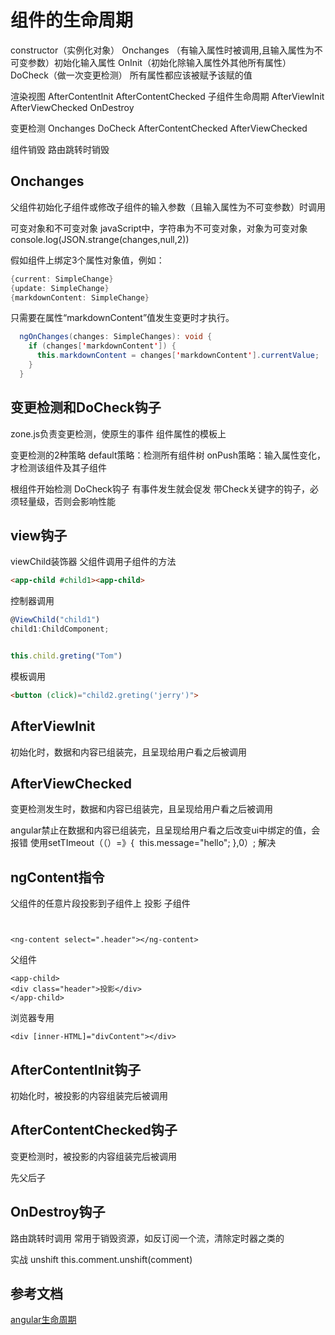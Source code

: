 # 组件的生命周期
constructor（实例化对象）
Onchanges （有输入属性时被调用,且输入属性为不可变参数）初始化输入属性
OnInit（初始化除输入属性外其他所有属性）
DoCheck（做一次变更检测）
所有属性都应该被赋予该赋的值

渲染视图
AfterContentInit
AfterContentChecked
子组件生命周期
AfterViewInit
AfterViewChecked
OnDestroy

变更检测
Onchanges 
DoCheck
AfterContentChecked
AfterViewChecked

组件销毁
路由跳转时销毁

## Onchanges
父组件初始化子组件或修改子组件的输入参数（且输入属性为不可变参数）时调用

可变对象和不可变对象
javaScript中，字符串为不可变对象，对象为可变对象
console.log(JSON.strange(changes,null,2))

假如组件上绑定3个属性对象值，例如：

```java
{current: SimpleChange}
{update: SimpleChange}
{markdownContent: SimpleChange}
```

只需要在属性“markdownContent”值发生变更时才执行。

```java
  ngOnChanges(changes: SimpleChanges): void {
    if (changes['markdownContent']) {
      this.markdownContent = changes['markdownContent'].currentValue;
    }
  }
```



## 变更检测和DoCheck钩子
zone.js负责变更检测，使原生的事件
组件属性的模板上

变更检测的2种策略
default策略：检测所有组件树
onPush策略：输入属性变化，才检测该组件及其子组件

根组件开始检测
DoCheck钩子
有事件发生就会促发
带Check关键字的钩子，必须轻量级，否则会影响性能


## view钩子

viewChild装饰器
父组件调用子组件的方法
```html
<app-child #child1><app-child>
```
控制器调用
```ts
@ViewChild("child1")
child1:ChildComponent;


this.child.greting("Tom")
```

模板调用
```html
<button (click)="child2.greting('jerry')">
```


## AfterViewInit
初始化时，数据和内容已组装完，且呈现给用户看之后被调用




## AfterViewChecked
变更检测发生时，数据和内容已组装完，且呈现给用户看之后被调用

angular禁止在数据和内容已组装完，且呈现给用户看之后改变ui中绑定的值，会报错
使用setTImeout（（）=》{
​    this.message="hello";
},0）;
解决

## ngContent指令
父组件的任意片段投影到子组件上
投影
子组件
```


<ng-content select=".header"></ng-content>
```
父组件
```
<app-child>
<div class="header">投影</div>
</app-child>
```

浏览器专用
```
<div [inner-HTML]="divContent"></div>
```

## AfterContentInit钩子
初始化时，被投影的内容组装完后被调用


## AfterContentChecked钩子
变更检测时，被投影的内容组装完后被调用


先父后子

## OnDestroy钩子
路由跳转时调用
常用于销毁资源，如反订阅一个流，清除定时器之类的


实战 
unshift
this.comment.unshift(comment)



## 参考文档

[angular生命周期](https://www.jianshu.com/p/a2f1d54097f8)